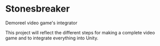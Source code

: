 # Stonesbreaker
Demoreel video game's integrator

This project will reflect the different steps for making a complete video game and to integrate everything into Unity.

